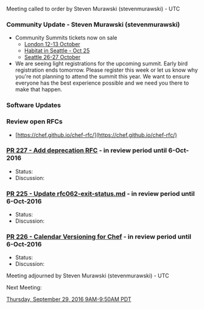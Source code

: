 Meeting called to order by Steven Murawski (stevenmurawski) -  UTC

### Community Update - Steven Murawski (stevenmurawski)

* Community Summits tickets now on sale
  * [London 12-13 October](https://summit.chef.io/london/)
  * [Habitat in Seattle - Oct 25](https://www.cvent.com/c/express/ded174e7-ed28-4f43-bf8a-642c782dc05f)
  * [Seattle 26-27 October](https://summit.chef.io/)
* We are seeing light registrations for the upcoming summit.  Early bird registration ends tomorrow.  Please register this week or let us know why you're not planning to attend the summit this year.  We want to ensure everyone has the best experience possible and we need you there to make that happen.

### Software Updates


### Review open RFCs

* [https://chef.github.io/chef-rfc/](https://chef.github.io/chef-rfc/)

### [PR 227 - Add deprecation RFC](https://github.com/chef/chef-rfc/pull/227)  - in review period until 6-Oct-2016

* Status:
* Discussion:

### [PR 225 - Update rfc062-exit-status.md](https://github.com/chef/chef-rfc/pull/225) - in review period until 6-Oct-2016

* Status:
* Discussion:

### [PR 226 - Calendar Versioning for Chef](https://github.com/chef/chef-rfc/pull/226) - in review period until 6-Oct-2016

* Status:
* Discussion:



Meeting adjourned by Steven Murawski (stevenmurawski) -  UTC

Next Meeting:

[Thursday, September 29, 2016 9AM-9:50AM PDT](http://everytimezone.com/#2016-9-29,240,cn3)